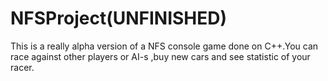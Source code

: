 # NFSProject(UNFINISHED)
This is a really alpha version of a NFS console game done on C++.You can race against other players or AI-s ,buy new cars and see
statistic of your racer.
